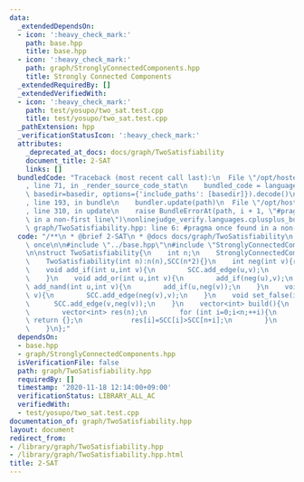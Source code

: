 ```yaml
---
data:
  _extendedDependsOn:
  - icon: ':heavy_check_mark:'
    path: base.hpp
    title: base.hpp
  - icon: ':heavy_check_mark:'
    path: graph/StronglyConnectedComponents.hpp
    title: Strongly Connected Components
  _extendedRequiredBy: []
  _extendedVerifiedWith:
  - icon: ':heavy_check_mark:'
    path: test/yosupo/two_sat.test.cpp
    title: test/yosupo/two_sat.test.cpp
  _pathExtension: hpp
  _verificationStatusIcon: ':heavy_check_mark:'
  attributes:
    _deprecated_at_docs: docs/graph/TwoSatisfiability
    document_title: 2-SAT
    links: []
  bundledCode: "Traceback (most recent call last):\n  File \"/opt/hostedtoolcache/Python/3.9.1/x64/lib/python3.9/site-packages/onlinejudge_verify/documentation/build.py\"\
    , line 71, in _render_source_code_stat\n    bundled_code = language.bundle(stat.path,\
    \ basedir=basedir, options={'include_paths': [basedir]}).decode()\n  File \"/opt/hostedtoolcache/Python/3.9.1/x64/lib/python3.9/site-packages/onlinejudge_verify/languages/cplusplus.py\"\
    , line 193, in bundle\n    bundler.update(path)\n  File \"/opt/hostedtoolcache/Python/3.9.1/x64/lib/python3.9/site-packages/onlinejudge_verify/languages/cplusplus_bundle.py\"\
    , line 310, in update\n    raise BundleErrorAt(path, i + 1, \"#pragma once found\
    \ in a non-first line\")\nonlinejudge_verify.languages.cplusplus_bundle.BundleErrorAt:\
    \ graph/TwoSatisfiability.hpp: line 6: #pragma once found in a non-first line\n"
  code: "/**\n * @brief 2-SAT\n * @docs docs/graph/TwoSatisfiability\n */\n\n#pragma\
    \ once\n\n#include \"../base.hpp\"\n#include \"StronglyConnectedComponents.hpp\"\
    \n\nstruct TwoSatisfiability{\n    int n;\n    StronglyConnectedComponents SCC;\n\
    \    TwoSatisfiability(int n):n(n),SCC(n*2){}\n    int neg(int v){return (n+v)%(n*2);}\n\
    \    void add_if(int u,int v){\n        SCC.add_edge(u,v);\n        SCC.add_edge(neg(v),neg(u));\n\
    \    }\n    void add_or(int u,int v){\n        add_if(neg(u),v);\n    }\n    void\
    \ add_nand(int u,int v){\n        add_if(u,neg(v));\n    }\n    void set_true(int\
    \ v){\n        SCC.add_edge(neg(v),v);\n    }\n    void set_false(int v){\n  \
    \      SCC.add_edge(v,neg(v));\n    }\n    vector<int> build(){\n        SCC.build();\n\
    \        vector<int> res(n);\n        for (int i=0;i<n;++i){\n            if (SCC[i]==SCC[n+i])\
    \ return {};\n            res[i]=SCC[i]>SCC[n+i];\n        }\n        return res;\n\
    \    }\n};"
  dependsOn:
  - base.hpp
  - graph/StronglyConnectedComponents.hpp
  isVerificationFile: false
  path: graph/TwoSatisfiability.hpp
  requiredBy: []
  timestamp: '2020-11-18 12:14:00+09:00'
  verificationStatus: LIBRARY_ALL_AC
  verifiedWith:
  - test/yosupo/two_sat.test.cpp
documentation_of: graph/TwoSatisfiability.hpp
layout: document
redirect_from:
- /library/graph/TwoSatisfiability.hpp
- /library/graph/TwoSatisfiability.hpp.html
title: 2-SAT
---
```

